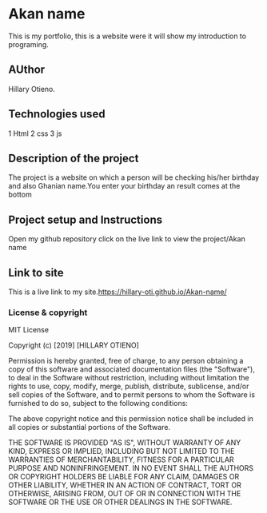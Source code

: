 # Akan name
This is my portfolio, this is a website were it will show my introduction to programing.
## AUthor
Hillary Otieno.
## Technologies used
1 Html
2 css
3 js
## Description of the project
The project is a website on which a person will be checking his/her birthday and also Ghanian name.You enter your birthday an result comes at the bottom
## Project setup and Instructions
Open my github repository
click on the live link to view the project/Akan name
## Link to site
This is a live link to my site.https://hillary-oti.github.io/Akan-name/
### License & copyright
MIT License

Copyright (c) [2019] [HILLARY OTIENO]

Permission is hereby granted, free of charge, to any person obtaining a copy
of this software and associated documentation files (the "Software"), to deal
in the Software without restriction, including without limitation the rights
to use, copy, modify, merge, publish, distribute, sublicense, and/or sell
copies of the Software, and to permit persons to whom the Software is
furnished to do so, subject to the following conditions:

The above copyright notice and this permission notice shall be included in all
copies or substantial portions of the Software.

THE SOFTWARE IS PROVIDED "AS IS", WITHOUT WARRANTY OF ANY KIND, EXPRESS OR
IMPLIED, INCLUDING BUT NOT LIMITED TO THE WARRANTIES OF MERCHANTABILITY,
FITNESS FOR A PARTICULAR PURPOSE AND NONINFRINGEMENT. IN NO EVENT SHALL THE
AUTHORS OR COPYRIGHT HOLDERS BE LIABLE FOR ANY CLAIM, DAMAGES OR OTHER
LIABILITY, WHETHER IN AN ACTION OF CONTRACT, TORT OR OTHERWISE, ARISING FROM,
OUT OF OR IN CONNECTION WITH THE SOFTWARE OR THE USE OR OTHER DEALINGS IN THE
SOFTWARE.
